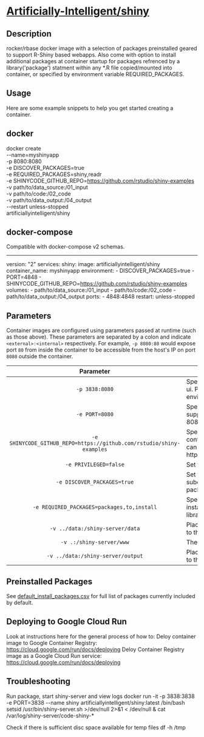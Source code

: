 # [Artificially-Intelligent/shiny](https://github.com/Artificially-Intelligent/shiny)

## Description
rocker/rbase docker image with a selection of packages preinstalled geared to support R-Shiny based webapps. Also come with option to install additional packages at container startup for packages refrenced by a library('package') statment within any *.R file copied/mounted into container, or specified by environment variable REQUIRED_PACKAGES.  

## Usage

Here are some example snippets to help you get started creating a container.

## docker

docker create \
  --name=myshinyapp \
  -p 8080:8080 \
  -e DISCOVER_PACKAGES=true \
  -e REQUIRED_PACKAGES=shiny,readr \
  -e SHINYCODE_GITHUB_REPO=https://github.com/rstudio/shiny-examples \
  -v path/to/data_source:/01_input \
  -v path/to/code:/02_code \
  -v path/to/data_output:/04_output \
  --restart unless-stopped \
  artificiallyintelligent/shiny

## docker-compose

Compatible with docker-compose v2 schemas.

---
  version: "2"
  services:
    shiny:
      image: artificiallyintelligent/shiny
      container_name: myshinyapp
      environment:
        - DISCOVER_PACKAGES=true
        - PORT=4848
        - SHINYCODE_GITHUB_REPO=https://github.com/rstudio/shiny-examples
      volumes:
        - path/to/data_source:/01_input
        - path/to/code:/02_code
        - path/to/data_output:/04_output
      ports:
        - 4848:4848
      restart: unless-stopped

## Parameters

Container images are configured using parameters passed at runtime (such as those above). These parameters are separated by a colon and indicate `<external>:<internal>` respectively. For example, `-p 8080:80` would expose port `80` from inside the container to be accessible from the host's IP on port `8080` outside the container.

| Parameter | Function |
| :----: | --- |
| `-p 3838:8080` | Specify a port mapping from container to host for shiny server web ui. Port value after the : should match that defined by PORT environment variable or the default value 8080 |
| `-e PORT=8080` | Specify a port for shiny to use inside the container. Included to support deployment to google cloud run. If not set default value is 8080 |
| `-e SHINYCODE_GITHUB_REPO=https://github.com/rstudio/shiny-examples` | Specifiy a url for a github repo to copy to code directory at container runtime. Note only supports https, not ssh. Private repo can be added by including an access token in the url eg. https://myaccesstoken@github.com/mygithubuser/mygithubrepo.git | 
| `-e PRIVILEGED=false` | Set true to run shiny-server as root user |
| `-e DISCOVER_PACKAGES=true` | Set true to have  *.R files in /code & /02_code directories + subdirectories scanned for library(package) entries. Missing R packages will be installed as part of container startup. |
| `-e REQUIRED_PACKAGES=packages,to,install` | Specify a csv list of R package names to look for ensure are installed irrespective of if package discovery is on and/or finds a library() refrence for them. |
| `-v ../data:/shiny-server/data` | Placeholder folder for source data mapping. R-Shiny apps can map to this location using ../data |
| `-v .:/shiny-server/www` | The web root for shiny. R shiny code resides here. |
| `-v ../data:/shiny-server/output` | Placeholder folder for output data storage. R-Shiny apps can map to this location using ../output |


## Preinstalled Packages

See [default_install_packages.csv](https://github.com/Artificially-Intelligent/shiny/blob/master/default_install_packages.csv) for full list of packages currently included by default.

## Deploying to Google Cloud Run
Look at instructions here for the general process of how to:
  Deloy container image to Google Container Registry: https://cloud.google.com/run/docs/deploying
  Deloy Container Registry image as a Google Cloud Run service: https://cloud.google.com/run/docs/deploying

## Troubleshooting

Run package, start shiny-server and view logs
  docker run -it -p 3838:3838 -e PORT=3838 --name shiny artificiallyintelligent/shiny:latest /bin/bash
  setsid /usr/bin/shiny-server.sh >/dev/null 2>&1 < /dev/null &
  cat /var/log/shiny-server/code-shiny-*

Check if there is sufficient disc space available for temp files
  df -h /tmp